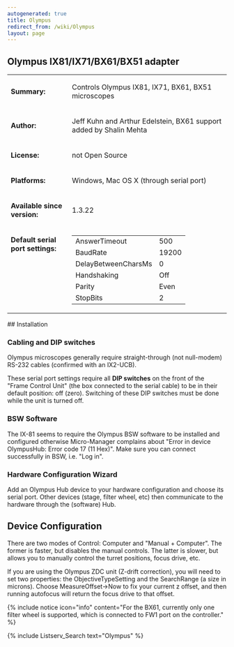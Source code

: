 ```yaml
---
autogenerated: true
title: Olympus
redirect_from: /wiki/Olympus
layout: page
---
```


## Olympus IX81/IX71/BX61/BX51 adapter
<table>
<tr>
<td markdown="1">

**Summary:**

</td>
<td markdown="1" valign="top">

Controls Olympus IX81, IX71, BX61, BX51 microscopes

</td>
</tr>
<tr>
<td markdown="1">

**Author:**

</td>
<td markdown="1">

Jeff Kuhn and Arthur Edelstein, BX61 support added by Shalin Mehta

</td>
</tr>
<tr>
<td markdown="1">

**License:**

</td>
<td markdown="1">

not Open Source

</td>
</tr>
<tr>
<td markdown="1">

**Platforms:**

</td>
<td markdown="1">

Windows, Mac OS X (through serial port)

</td>
</tr>
<tr>
<td markdown="1">

**Available since version:**

</td>
<td markdown="1">

1.3.22

</td>
</tr>
<tr>
<td markdown="1" valign=top>

**Default serial port settings:**

</td>
<td markdown="1" valign=top>

|                     |       |
|---------------------|-------|
| AnswerTimeout       | 500   |
| BaudRate            | 19200 |
| DelayBetweenCharsMs | 0     |
| Handshaking         | Off   |
| Parity              | Even  |
| StopBits            | 2     |

</td>
</tr>
</table>

<div markdown="1">
## Installation

### Cabling and DIP switches

Olympus microscopes generally require straight-through (not null-modem)
RS-232 cables (confirmed with an IX2-UCB).

These serial port settings require all **DIP switches** on the front of
the "Frame Control Unit" (the box connected to the serial cable) to be
in their default position: off (zero). Switching of these DIP switches
must be done while the unit is turned off.

### BSW Software

The IX-81 seems to require the Olympus BSW software to be installed and
configured otherwise Micro-Manager complains about "Error in device
OlympusHub: Error code 17 (11 Hex)". Make sure you can connect
successfully in BSW, i.e. "Log in".

### Hardware Configuration Wizard

Add an Olympus Hub device to your hardware configuration and choose its
serial port. Other devices (stage, filter wheel, etc) then communicate
to the hardware through the (software) Hub.

## Device Configuration

There are two modes of Control: Computer and "Manual + Computer". The
former is faster, but disables the manual controls. The latter is
slower, but allows you to manually control the turret positions, focus
drive, etc.

If you are using the Olympus ZDC unit (Z-drift correction), you will
need to set two properties: the ObjectiveTypeSetting and the SearchRange
(a size in microns). Choose MeasureOffset-&gt;Now to fix your current z
offset, and then running autofocus will return the focus drive to that
offset.

{% include notice icon="info" content="For the BX61, currently only one filter wheel is supported, which is connected to FW1 port on the controller." %}

{% include Listserv_Search text="Olympus" %}
</div>
